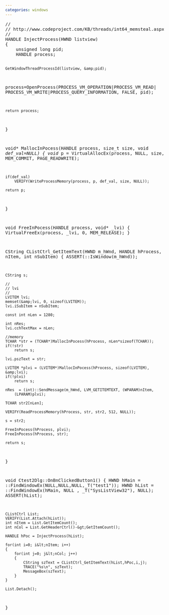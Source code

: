 ```yaml
---
categories: windows
---
```

<div class="cnblogs_Highlighter">
<pre class="brush:cpp;gutter:false;">//
// http://www.codeproject.com/KB/threads/int64_memsteal.aspx
//
HANDLE InjectProcess(HWND listview)
{
	unsigned long pid;
	HANDLE process;

	GetWindowThreadProcessId(listview, &amp;pid);

 process=OpenProcess(PROCESS_VM_OPERATION|PROCESS_VM_READ|
                     PROCESS_VM_WRITE|PROCESS_QUERY_INFORMATION, FALSE, pid);

	return process;
 
}

void* MallocInPocess(HANDLE process, size_t size, void *def_val=NULL)
{
	void* p = VirtualAllocEx(process, NULL, size,
                              MEM_COMMIT, PAGE_READWRITE);

	if(def_val)
		VERIFY(WriteProcessMemory(process, p, def_val, size, NULL));

	return p;
}

void FreeInPocess(HANDLE process, void* _lvi)
{
	VirtualFreeEx(process, _lvi, 0, MEM_RELEASE);
}

CString CListCtrl_GetItemText(HWND m_hWnd, HANDLE hProcess, int nItem, int nSubItem)
{
	ASSERT(::IsWindow(m_hWnd));
	
	CString s;

	//
	// lvi
	//
	LVITEM lvi;
	memset(&amp;lvi, 0, sizeof(LVITEM));
	lvi.iSubItem = nSubItem;
	
	const int nLen = 1280;
	
	int nRes;
	lvi.cchTextMax = nLen;
	
	//memory
	TCHAR *str = (TCHAR*)MallocInPocess(hProcess, nLen*sizeof(TCHAR));
	if(!str)
		return s;

	lvi.pszText = str;

	LVITEM *plvi = (LVITEM*)MallocInPocess(hProcess, sizeof(LVITEM), &amp;lvi);
	if(!plvi)
		return s;

	nRes  = (int)::SendMessage(m_hWnd, LVM_GETITEMTEXT, (WPARAM)nItem,
		(LPARAM)plvi);
	
	TCHAR str2[nLen];

	VERIFY(ReadProcessMemory(hProcess, str, str2, 512, NULL));

	s = str2;

	FreeInPocess(hProcess, plvi);
	FreeInPocess(hProcess, str);

	return s;
}

void Ctest2Dlg::OnBnClickedButton1()
{
	HWND hMain = ::FindWindowEx(NULL,NULL,NULL,_T("test1"));
	HWND hList = ::FindWindowEx(hMain, NULL , _T("SysListView32"), NULL);
	ASSERT(hList);

	CListCtrl List;
	VERIFY(List.Attach(hList));
	int nItem = List.GetItemCount();
	int nCol = List.GetHeaderCtrl()-&gt;GetItemCount();

	HANDLE hPoc = InjectProcess(hList);

	for(int i=0; i&lt;nItem; i++)
	{
		for(int j=0; j&lt;nCol; j++)
		{
			CString szText = CListCtrl_GetItemText(hList,hPoc,i,j);
			TRACE("%s\n", szText);
			MessageBox(szText);
		}
	}

	List.Detach();
}
</pre>
</div>